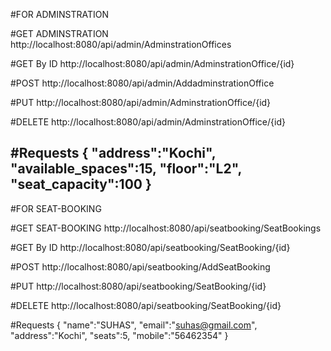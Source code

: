 #FOR ADMINSTRATION

#GET ADMINSTRATION
http://localhost:8080/api/admin/AdminstrationOffices

#GET By ID
http://localhost:8080/api/admin/AdminstrationOffice/{id}

#POST
http://localhost:8080/api/admin/AddadminstrationOffice

#PUT
http://localhost:8080/api/admin/AdminstrationOffice/{id}

#DELETE
http://localhost:8080/api/admin/AdminstrationOffice/{id}

#Requests
{
	"address":"Kochi",
    "available_spaces":15,
    "floor":"L2",
    "seat_capacity":100
}
-----------------------------------------------------------------------------------------
#FOR SEAT-BOOKING


#GET SEAT-BOOKING
http://localhost:8080/api/seatbooking/SeatBookings

#GET By ID
http://localhost:8080/api/seatbooking/SeatBooking/{id}

#POST
http://localhost:8080/api/seatbooking/AddSeatBooking

#PUT
http://localhost:8080/api/seatbooking/SeatBooking/{id}

#DELETE
http://localhost:8080/api/seatbooking/SeatBooking/{id}

#Requests
{
	"name":"SUHAS",
	"email":"suhas@gmail.com",
	"address":"Kochi",
    "seats":5,
    "mobile":"56462354"
}
